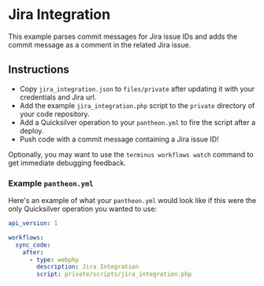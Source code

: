 # Jira Integration #

This example parses commit messages for Jira issue IDs and adds the commit message as a comment in the related Jira issue.

## Instructions ##

- Copy `jira_integration.json` to `files/private` after updating it with your credentials and Jira url.
- Add the example `jira_integration.php` script to the `private` directory of your code repository.
- Add a Quicksilver operation to your `pantheon.yml` to fire the script after a deploy.
- Push code with a commit message containing a Jira issue ID!

Optionally, you may want to use the `terminus workflows watch` command to get immediate debugging feedback.

### Example `pantheon.yml` ###

Here's an example of what your `pantheon.yml` would look like if this were the only Quicksilver operation you wanted to use:

```yaml
api_version: 1

workflows:
  sync_code:
    after:
      - type: webphp
        description: Jira Integration
        script: private/scripts/jira_integration.php
```
